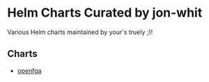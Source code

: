 # Helm Charts Curated by jon-whit
Various Helm charts maintained by your's truely ;)!

## Charts

* [openfga](https://github.com/jon-whit/helm-charts/blob/main/charts/openfga)
